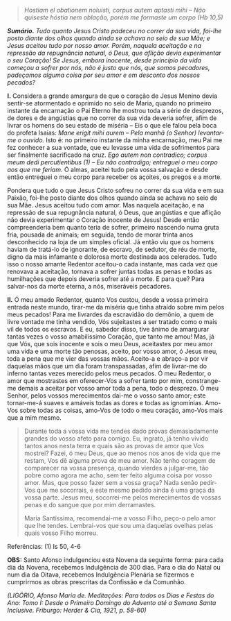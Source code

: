 > *Hostiam el obationem noluisti, corpus autem aptasti mihi – Não quiseste hóstia nem oblação, porém me formaste um corpo (Hb 10,5)*

***Sumário.** Tudo quanto Jesus Cristo padeceu no correr da sua vida, foi-lhe posto diante dos olhos quando ainda se achava no seio de sua Mãe; e Jesus aceitou tudo por nosso amor. Porém, naquela aceitação e na repressão da repugnância natural, ó Deus, que aflição devia experimentar o seu Coração! Se Jesus, embora inocente, desde princípio da vida começou a sofrer por nós, não é justo que nós, que somos pecadores, padeçamos alguma coisa por seu amor e em desconto dos nossos pecados?*

**I.** Considera a grande amargura de que o coração de Jesus Menino devia sentir-se atormentado e oprimido no seio de Maria, quando no primeiro instante da encarnação o Pai Eterno lhe mostrou toda a série de desprezos, de dores e de angústias que no correr da sua vida deveria sofrer, afim de livrar os homens do seu estado de miséria – Eis o que ele falou pela boca do profeta Isaías: *Mane erigit mihi aurem – Pela manhã (o Senhor) levantar-me o ouvido.* Isto é: no primeiro instante da minha encarnação, meu Pai me fez conhecer a sua vontade, que eu levasse uma vida de sofrimentos para ser finalmente sacrificado na cruz. *Ego autem non contradico; corpus meum dedi percutientibus (1) – Eu não contradigo; entreguei o meu corpo aos que me feriam.* Ó almas, aceitei tudo pela vossa salvação e desde então entreguei o meu corpo para receber os açoites, os pregos e a morte.

Pondera que tudo o que Jesus Cristo sofreu no correr da sua vida e em sua Paixão, foi-lhe posto diante dos olhos quando ainda se achava no seio de sua Mãe. Jesus aceitou tudo com amor. Mas naquela aceitação, e na repressão de sua repugnância natural, ó Deus, que angústias e que aflição não devia experimentar o Coração inocente de Jesus! Desde então compreenderia bem quanto teria de sofrer, primeiro nascendo numa gruta fria, pousada de animais; em seguida, tendo de morar trinta anos desconhecido na loja de um simples oficial. Já então viu que os homens haviam de tratá-lo de ignorante, de escravo, de sedutor, de réu de morte, digno da mais infamante e dolorosa morte destinada aos celerados. Tudo isso o nosso amante Redentor aceitou-o cada instante, mas cada vez que renovava a aceitação, tornava a sofrer juntas todas as penas e todas as humilhações que depois deveria sofrer até a morte. E para que? Para salvar-nos da morte eterna, a nós, miseráveis pecadores.

**II.** Ó meu amado Redentor, quanto Vos custou, desde a vossa primeira entrada neste mundo, tirar-me da miséria que tinha atraído sobre mim pelos meus pecados! Para me livrardes da escravidão do demônio, a quem de livre vontade me tinha vendido, Vós sujeitastes a ser tratado como o mais vil de todos os escravos. E eu, sabedor disso, tive ânimo de amargurar tantas vezes o vosso amabilíssimo Coração, que tanto me amou! Mas, já que Vós, que sois inocente e sois o meu Deus, aceitastes por meu amor uma vida e uma morte tão penosas, aceito, por vosso amor, ó Jesus meu, toda a pena que me vier das vossas mãos. Aceito-a e abraço-a por vir daquelas mãos que um dia foram transpassadas, afim de livrar-me do inferno tantas vezes merecido pelos meus pecados. Ó meu Redentor, o amor que mostrastes em oferecer-Vos a sofrer tanto por mim, constrange-me demais a aceitar por vosso amor toda a pena, todo o desprezo. Ó meu Senhor, pelos vossos merecimentos dai-me o vosso santo amor; este tornar-me-á suaves e amáveis todas as dores e todas as ignomínias. Amo-Vos sobre todas as coisas, amo-Vos de todo o meu coração, amo-Vos mais que a mim mesmo.
>
> Durante toda a vossa vida me tendes dado provas demasiadamente grandes do vosso afeto para comigo. Eu, ingrato, já tenho vivido tantos anos nesta terra e quais são as provas de amor que Vos mostrei? Fazei, ó meu Deus, que ao menos nos anos de vida que me restam, Vos dê alguma prova de meu amor. Não tenho coragem de comparecer na vossa presença, quando vierdes a julgar-me, tão pobre como agora me acho, sem ter feito alguma coisa por vosso amor. Mas, que posso fazer sem a vossa graça? Nada senão pedir-Vos que me socorrais, e este mesmo pedido ainda é uma graça da vossa parte. Jesus meu, socorrei-me pelos merecimentos de vossas penas e do sangue que por mim derramastes.
>
> Maria Santíssima, recomendai-me a vosso Filho, peço-o pelo amor que lhe tendes. Lembrai-vos que sou uma daquelas ovelhas pelas quais vosso Filho morreu.

Referências: (1) Is 50, 4-6

**OBS:** Santo Afonso indulgenciou esta Novena da seguinte forma: para cada dia da Novena, recebemos Indulgência de 300 dias. Para o dia do Natal ou num dia da Oitava, recebemos Indulgência Plenária se fizermos e cumprirmos as obras prescritas da Confissão e da Comunhão.

*(LIGÓRIO, Afonso Maria de. Meditações: Para todos os Dias e Festas do Ano: Tomo I: Desde o Primeiro Domingo do Advento até a Semana Santa Inclusive. Friburgo: Herder & Cia, 1921, p. 58-60)*

